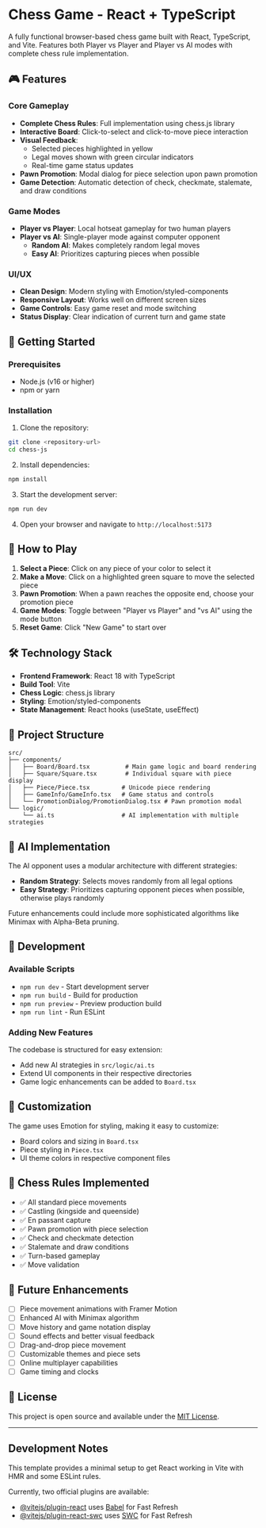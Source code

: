 # Chess Game - React + TypeScript

A fully functional browser-based chess game built with React, TypeScript, and Vite. Features both Player vs Player and Player vs AI modes with complete chess rule implementation.

## 🎮 Features

### Core Gameplay

- **Complete Chess Rules**: Full implementation using chess.js library
- **Interactive Board**: Click-to-select and click-to-move piece interaction
- **Visual Feedback**:
  - Selected pieces highlighted in yellow
  - Legal moves shown with green circular indicators
  - Real-time game status updates
- **Pawn Promotion**: Modal dialog for piece selection upon pawn promotion
- **Game Detection**: Automatic detection of check, checkmate, stalemate, and draw conditions

### Game Modes

- **Player vs Player**: Local hotseat gameplay for two human players
- **Player vs AI**: Single-player mode against computer opponent
  - **Random AI**: Makes completely random legal moves
  - **Easy AI**: Prioritizes capturing pieces when possible

### UI/UX

- **Clean Design**: Modern styling with Emotion/styled-components
- **Responsive Layout**: Works well on different screen sizes
- **Game Controls**: Easy game reset and mode switching
- **Status Display**: Clear indication of current turn and game state

## 🚀 Getting Started

### Prerequisites

- Node.js (v16 or higher)
- npm or yarn

### Installation

1. Clone the repository:

```bash
git clone <repository-url>
cd chess-js
```

2. Install dependencies:

```bash
npm install
```

3. Start the development server:

```bash
npm run dev
```

4. Open your browser and navigate to `http://localhost:5173`

## 🎯 How to Play

1. **Select a Piece**: Click on any piece of your color to select it
2. **Make a Move**: Click on a highlighted green square to move the selected piece
3. **Pawn Promotion**: When a pawn reaches the opposite end, choose your promotion piece
4. **Game Modes**: Toggle between "Player vs Player" and "vs AI" using the mode button
5. **Reset Game**: Click "New Game" to start over

## 🛠️ Technology Stack

- **Frontend Framework**: React 18 with TypeScript
- **Build Tool**: Vite
- **Chess Logic**: chess.js library
- **Styling**: Emotion/styled-components
- **State Management**: React hooks (useState, useEffect)

## 📁 Project Structure

```
src/
├── components/
│   ├── Board/Board.tsx          # Main game logic and board rendering
│   ├── Square/Square.tsx        # Individual square with piece display
│   ├── Piece/Piece.tsx         # Unicode piece rendering
│   ├── GameInfo/GameInfo.tsx   # Game status and controls
│   └── PromotionDialog/PromotionDialog.tsx # Pawn promotion modal
└── logic/
    └── ai.ts                   # AI implementation with multiple strategies
```

## 🤖 AI Implementation

The AI opponent uses a modular architecture with different strategies:

- **Random Strategy**: Selects moves randomly from all legal options
- **Easy Strategy**: Prioritizes capturing opponent pieces when possible, otherwise plays randomly

Future enhancements could include more sophisticated algorithms like Minimax with Alpha-Beta pruning.

## 🔧 Development

### Available Scripts

- `npm run dev` - Start development server
- `npm run build` - Build for production
- `npm run preview` - Preview production build
- `npm run lint` - Run ESLint

### Adding New Features

The codebase is structured for easy extension:

- Add new AI strategies in `src/logic/ai.ts`
- Extend UI components in their respective directories
- Game logic enhancements can be added to `Board.tsx`

## 🎨 Customization

The game uses Emotion for styling, making it easy to customize:

- Board colors and sizing in `Board.tsx`
- Piece styling in `Piece.tsx`
- UI theme colors in respective component files

## 📝 Chess Rules Implemented

- ✅ All standard piece movements
- ✅ Castling (kingside and queenside)
- ✅ En passant capture
- ✅ Pawn promotion with piece selection
- ✅ Check and checkmate detection
- ✅ Stalemate and draw conditions
- ✅ Turn-based gameplay
- ✅ Move validation

## 🔮 Future Enhancements

- [ ] Piece movement animations with Framer Motion
- [ ] Enhanced AI with Minimax algorithm
- [ ] Move history and game notation display
- [ ] Sound effects and better visual feedback
- [ ] Drag-and-drop piece movement
- [ ] Customizable themes and piece sets
- [ ] Online multiplayer capabilities
- [ ] Game timing and clocks

## 📄 License

This project is open source and available under the [MIT License](LICENSE).

---

## Development Notes

This template provides a minimal setup to get React working in Vite with HMR and some ESLint rules.

Currently, two official plugins are available:

- [@vitejs/plugin-react](https://github.com/vitejs/vite-plugin-react/blob/main/packages/plugin-react) uses [Babel](https://babeljs.io/) for Fast Refresh
- [@vitejs/plugin-react-swc](https://github.com/vitejs/vite-plugin-react/blob/main/packages/plugin-react-swc) uses [SWC](https://swc.rs/) for Fast Refresh
